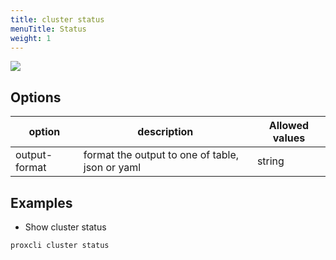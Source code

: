 ```yaml
---
title: cluster status
menuTitle: Status
weight: 1
---
```


![](/images/proxcli_cluster_status_help.png)

## Options

|option|description|Allowed values|
|---|---|---|
|output-format|format the output to one of table, json or yaml|string|

## Examples

- Show cluster status

```bash
proxcli cluster status
```
